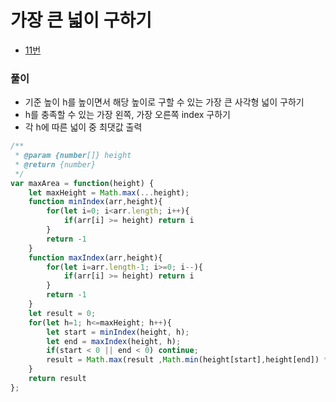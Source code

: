 
# 가장 큰 넓이 구하기
  - [11번](https://leetcode.com/problems/container-with-most-water/)


### 풀이
  - 기준 높이 h를 높이면서 해당 높이로 구할 수 있는 가장 큰 사각형 넓이 구하기
  - h를 충족할 수 있는 가장 왼쪽, 가장 오른쪽 index 구하기
  - 각 h에 따른 넓이 중 최댓값 출력

  ```javascript
  /**
   * @param {number[]} height
   * @return {number}
   */
  var maxArea = function(height) {
      let maxHeight = Math.max(...height);
      function minIndex(arr,height){
          for(let i=0; i<arr.length; i++){
              if(arr[i] >= height) return i
          }
          return -1
      }
      function maxIndex(arr,height){
          for(let i=arr.length-1; i>=0; i--){
              if(arr[i] >= height) return i
          }
          return -1
      }
      let result = 0;
      for(let h=1; h<=maxHeight; h++){
          let start = minIndex(height, h);
          let end = maxIndex(height, h);
          if(start < 0 || end < 0) continue;
          result = Math.max(result ,Math.min(height[start],height[end]) * (end-start))
      }
      return result
  };
  ```